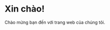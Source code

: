 <!DOCTYPE html>
<html lang="vi">
<head>
    <meta charset="UTF-8">
    <meta name="viewport" content="width=device-width, initial-scale=1.0">
    
</head>
<body>
    <h1>Xin chào!</h1>
    <p>Chào mừng bạn đến với trang web của chúng tôi.</p>
</body>
</html>

